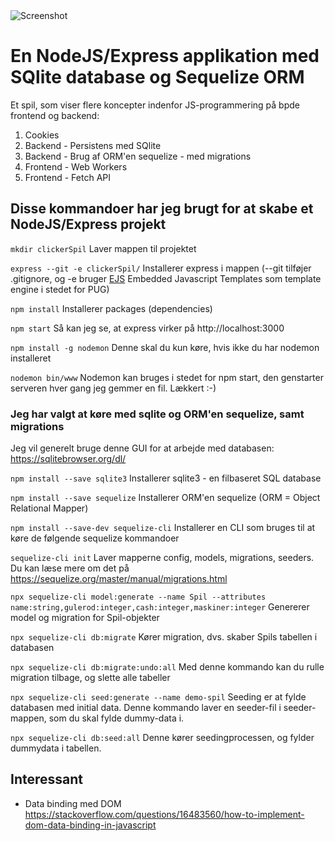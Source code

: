 
<img src="https://raw.githubusercontent.com/andracs/clickerSpil/master/public/images/Gr%C3%B8nsagskliker.png" alt="Screenshot" style="max-width:300px;"/>

# En NodeJS/Express applikation med SQlite database og Sequelize ORM

Et spil, som viser flere koncepter indenfor JS-programmering på bpde frontend og backend:

1. Cookies
3. Backend - Persistens med SQlite
4. Backend - Brug af ORM'en sequelize - med migrations
5. Frontend - Web Workers
6. Frontend - Fetch API


## Disse kommandoer har jeg brugt for at skabe et NodeJS/Express projekt

`mkdir clickerSpil` 
Laver mappen til projektet 

`express --git -e clickerSpil/`
Installerer express i mappen (--git tilføjer .gitignore, og -e bruger [EJS](https://ejs.co/) Embedded Javascript Templates som template engine i stedet for PUG)

`npm install`
Installerer packages (dependencies)

`npm start`
Så kan jeg se, at express virker på http://localhost:3000

`npm install -g nodemon`
Denne skal du kun køre, hvis ikke du har nodemon installeret

`nodemon bin/www`
Nodemon kan bruges i stedet for npm start, den genstarter serveren hver gang jeg gemmer en fil. Lækkert :-)

### Jeg har valgt at køre med sqlite og ORM'en sequelize, samt migrations

Jeg vil generelt bruge denne GUI for at arbejde med databasen: https://sqlitebrowser.org/dl/ 

`npm install --save sqlite3`
Installerer sqlite3 - en filbaseret SQL database

`npm install --save sequelize`
Installerer ORM'en sequelize (ORM = Object Relational Mapper)

`npm install --save-dev sequelize-cli`
Installerer en CLI som bruges til at køre de følgende sequelize kommandoer

`sequelize-cli init` 
Laver mapperne config, models, migrations, seeders. Du kan læse mere om det på https://sequelize.org/master/manual/migrations.html 

`npx sequelize-cli model:generate --name Spil --attributes name:string,gulerod:integer,cash:integer,maskiner:integer`
Genererer model og migration for Spil-objekter

`npx sequelize-cli db:migrate`
Kører migration, dvs. skaber Spils tabellen i databasen

`npx sequelize-cli db:migrate:undo:all`
Med denne kommando kan du rulle migration tilbage, og slette alle tabeller

`npx sequelize-cli seed:generate --name demo-spil`
Seeding er at fylde databasen med initial data. Denne kommando laver en seeder-fil i seeder-mappen, som du skal fylde dummy-data i. 

`npx sequelize-cli db:seed:all`
Denne kører seedingprocessen, og fylder dummydata i tabellen.

## Interessant
- Data binding med DOM
https://stackoverflow.com/questions/16483560/how-to-implement-dom-data-binding-in-javascript

